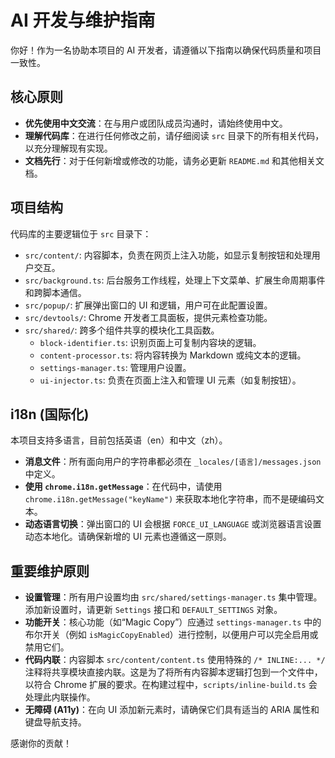 # AI 开发与维护指南

你好！作为一名协助本项目的 AI 开发者，请遵循以下指南以确保代码质量和项目一致性。

## 核心原则

*   **优先使用中文交流**：在与用户或团队成员沟通时，请始终使用中文。
*   **理解代码库**：在进行任何修改之前，请仔细阅读 `src` 目录下的所有相关代码，以充分理解现有实现。
*   **文档先行**：对于任何新增或修改的功能，请务必更新 `README.md` 和其他相关文档。

## 项目结构

代码库的主要逻辑位于 `src` 目录下：

*   `src/content/`: 内容脚本，负责在网页上注入功能，如显示复制按钮和处理用户交互。
*   `src/background.ts`: 后台服务工作线程，处理上下文菜单、扩展生命周期事件和跨脚本通信。
*   `src/popup/`: 扩展弹出窗口的 UI 和逻辑，用户可在此配置设置。
*   `src/devtools/`: Chrome 开发者工具面板，提供元素检查功能。
*   `src/shared/`: 跨多个组件共享的模块化工具函数。
    *   `block-identifier.ts`: 识别页面上可复制内容块的逻辑。
    *   `content-processor.ts`: 将内容转换为 Markdown 或纯文本的逻辑。
    *   `settings-manager.ts`: 管理用户设置。
    *   `ui-injector.ts`: 负责在页面上注入和管理 UI 元素（如复制按钮）。

## i18n (国际化)

本项目支持多语言，目前包括英语（en）和中文（zh）。

*   **消息文件**：所有面向用户的字符串都必须在 `_locales/[语言]/messages.json` 中定义。
*   **使用 `chrome.i18n.getMessage`**：在代码中，请使用 `chrome.i18n.getMessage("keyName")` 来获取本地化字符串，而不是硬编码文本。
*   **动态语言切换**：弹出窗口的 UI 会根据 `FORCE_UI_LANGUAGE` 或浏览器语言设置动态本地化。请确保新增的 UI 元素也遵循这一原则。

## 重要维护原则

*   **设置管理**：所有用户设置均由 `src/shared/settings-manager.ts` 集中管理。添加新设置时，请更新 `Settings` 接口和 `DEFAULT_SETTINGS` 对象。
*   **功能开关**：核心功能（如“Magic Copy”）应通过 `settings-manager.ts` 中的布尔开关（例如 `isMagicCopyEnabled`）进行控制，以便用户可以完全启用或禁用它们。
*   **代码内联**：内容脚本 `src/content/content.ts` 使用特殊的 `/* INLINE:... */` 注释将共享模块直接内联。这是为了将所有内容脚本逻辑打包到一个文件中，以符合 Chrome 扩展的要求。在构建过程中，`scripts/inline-build.ts` 会处理此内联操作。
*   **无障碍 (A11y)**：在向 UI 添加新元素时，请确保它们具有适当的 ARIA 属性和键盘导航支持。

感谢你的贡献！
